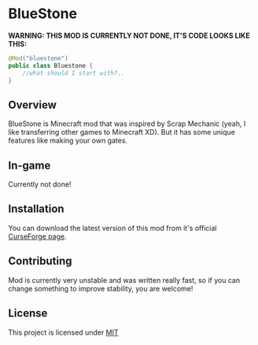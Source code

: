 # BlueStone
**WARNING: THIS MOD IS CURRENTLY NOT DONE, IT'S CODE LOOKS LIKE THIS:**
```java
@Mod("bluestone")
public class Bluestone {
    //what should I start with?..
}
```
## Overview

BlueStone is Minecraft mod that was inspired by Scrap Mechanic (yeah, I like transferring other games to Minecraft XD). But it has some unique features like making your own gates.

## In-game
Currently not done!

## Installation

You can download the latest version of this mod from it's official [CurseForge page](https://work_in_progress).

## Contributing
Mod is currently very unstable and was written really fast, so if you can change something to improve stability, you are welcome!
## License
This project is licensed under [MIT](https://choosealicense.com/licenses/mit/)
